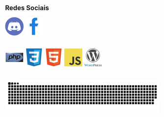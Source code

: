 ## Redes Sociais

<div>
  <img alt="discord" style="color: white;" src="./icons/discord.png" width="60" height="60" />
  <img alt="face" style="color: white;" src="./icons/facebook.png" width="60" height="60" />
</div>

#

<div>
  <img alt="php" src="./icons/php-original.svg" width="60" height="60" />
  <img alt="css" src="./icons/css3-original.svg" width="60" height="60" />
  <img alt="css" src="./icons/html5.svg" width="60" height="60" />
  <img alt="css" src="./icons/javascript-original.svg" width="60" height="60" />
  <img alt="wp" src="./icons/wordpress-original.svg" width="60" height="60" />
</div>

#

<picture>
  <source media="(prefers-color-scheme: dark)" srcset="github-contribution-grid-snake-dark.svg" />
  <source media="(prefers-color-scheme: light)" srcset="github-contribution-grid-snake.svg" />
  <img alt="github-snake" src="github-contribution-grid-snake-dark.svg" />
</picture> 

#
